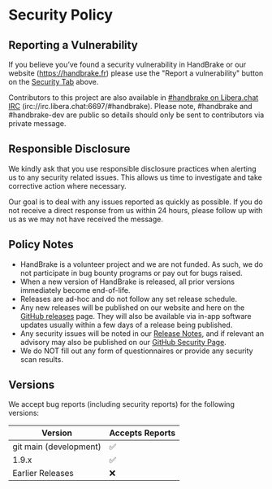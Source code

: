 # Security Policy

## Reporting a Vulnerability

If you believe you’ve found a security vulnerability in HandBrake or our website (https://handbrake.fr) please use the "Report a vulnerability" button on the [Security Tab](https://github.com/HandBrake/HandBrake/security) above.

Contributors to this project are also available in [#handbrake on Libera.chat IRC](https://libera.chat/) (irc://irc.libera.chat:6697/#handbrake).
Please note, #handbrake and #handbrake-dev are public so details should only be sent to contributors via private message.


## Responsible Disclosure

We kindly ask that you use responsible disclosure practices when alerting us to any security related issues.
This allows us time to investigate and take corrective action where necessary. 

Our goal is to deal with any issues reported as quickly as possible.  If you do not receive a direct response from us within 24 hours, please follow up with us as we may not have received the message.

## Policy Notes

 - HandBrake is a volunteer project and we are not funded. As such, we do not participate in bug bounty programs or pay out for bugs raised.
 - When a new version of HandBrake is released, all prior versions immediately become end-of-life. 
 - Releases are ad-hoc and do not follow any set release schedule.
 - Any new releases will be published on our website and here on the [GitHub releases](https://github.com/HandBrake/HandBrake/releases) page. They will also be available via in-app software updates usually within a few days of a release being published. 
 - Any security issues will be noted in our [Release Notes](https://github.com/HandBrake/HandBrake/releases), and if relevant an advisory may also be published on our [GitHub Security Page](https://github.com/HandBrake/HandBrake/security).
 - We do NOT fill out any form of questionnaires or provide any security scan results.
 
## Versions

We accept bug reports (including security reports) for the following versions:

| Version                | Accepts Reports    |
| ---------------------- | ------------------ |
| git main (development) | :white_check_mark: |
| 1.9.x                  | :white_check_mark: |
| Earlier Releases       | :x:                |
